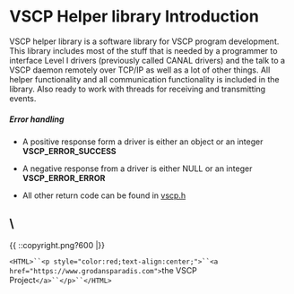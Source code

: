 # VSCP Helper library Introduction


VSCP helper library is a software library for VSCP program development. This library includes most of the stuff that is needed by a programmer to interface Level I drivers (previously called CANAL drivers) and the talk to a VSCP daemon remotely over TCP/IP as well as a lot of other things. All helper functionality and all communication functionality is included in the library. Also ready to work with threads for receiving and transmitting events.


##### Error handling


*  A positive response form a driver is either an object or an integer **VSCP_ERROR_SUCCESS**

*  A negative response from a driver is either NULL or an integer **VSCP_ERROR_ERROR**

*  All other return code can be found in [vscp.h](https///github.com/grodansparadis/vscp_software/blob/master/src/vscp/common/vscp.h)

\\ 
----
{{  ::copyright.png?600  |}}

`<HTML>``<p style="color:red;text-align:center;">``<a href="https://www.grodansparadis.com">`the VSCP Project`</a>``</p>``</HTML>`
